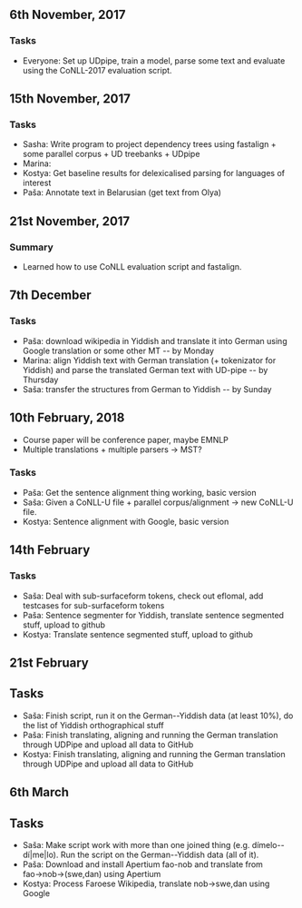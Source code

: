 ## 6th November, 2017

### Tasks

* Everyone: Set up UDpipe, train a model, parse some text and evaluate using the CoNLL-2017 evaluation script.

## 15th November, 2017

### Tasks

* Sasha: Write program to project dependency trees using fastalign + some parallel corpus + UD treebanks + UDpipe
* Marina: 
* Kostya: Get baseline results for delexicalised parsing for languages of interest
* Paša: Annotate text in Belarusian (get text from Olya)

## 21st November, 2017

### Summary

* Learned how to use CoNLL evaluation script and fastalign.

## 7th December

### Tasks

* Paša: download wikipedia in Yiddish and translate it into German using Google translation or some other MT -- by Monday
* Marina: align Yiddish text with German translation (+ tokenizator for Yiddish) and parse the translated German text with UD-pipe  -- by Thursday
* Saša: transfer the structures from German to Yiddish -- by Sunday

## 10th February, 2018

* Course paper will be conference paper, maybe EMNLP
* Multiple translations + multiple parsers -> MST? 

### Tasks 

* Paša: Get the sentence alignment thing working, basic version
* Saša: Given a CoNLL-U file + parallel corpus/alignment -> new CoNLL-U file.
* Kostya: Sentence alignment with Google, basic version

## 14th February

### Tasks

* Saša: Deal with sub-surfaceform tokens, check out eflomal, add testcases for sub-surfaceform tokens
* Paša: Sentence segmenter for Yiddish, translate sentence segmented stuff, upload to github
* Kostya: Translate sentence segmented stuff, upload to github

## 21st February

## Tasks 

* Saša: Finish script, run it on the German--Yiddish data (at least 10%), do the list of Yiddish orthographical stuff
* Paša: Finish translating, aligning and running the German translation through UDPipe and upload all data to GitHub
* Kostya: Finish translating, aligning and running the German translation through UDPipe and upload all data to GitHub 

## 6th March

## Tasks

* Saša: Make script work with more than one joined thing (e.g. dímelo--dí|me|lo). Run the script on the German--Yiddish data (all of it).
* Paša: Download and install Apertium fao-nob and translate from fao→nob→(swe,dan) using Apertium
* Kostya: Process Faroese Wikipedia, translate nob→swe,dan using Google
